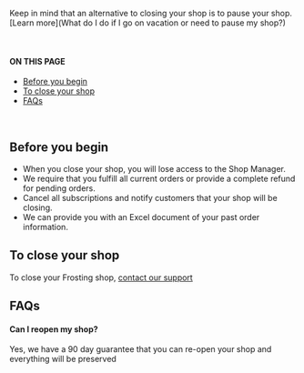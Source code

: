 Keep in mind that an alternative to closing your shop is to pause your shop. [Learn more](What do I do if I go on vacation or need to pause my shop?)

<br>
<section class="index-list">
  <h4>ON THIS PAGE</h4>

- [Before you begin](#before-you-begin)
- [To close your shop](#to-close-your-shop)
- [FAQs](#faqs)
  
</section>
<br>  

## Before you begin

- When you close your shop, you will lose access to the Shop Manager.
- We require that you fulfill all current orders or provide a complete refund for pending orders.
- Cancel all subscriptions and notify customers that your shop will be closing.
- We can provide you with an Excel document of your past order information.

## To close your shop

To close your Frosting shop, [contact our support](https://bakerysupport.paperform.co/)

## FAQs

#### Can I reopen my shop?

Yes, we have a 90 day guarantee that you can re-open your shop and everything will be preserved